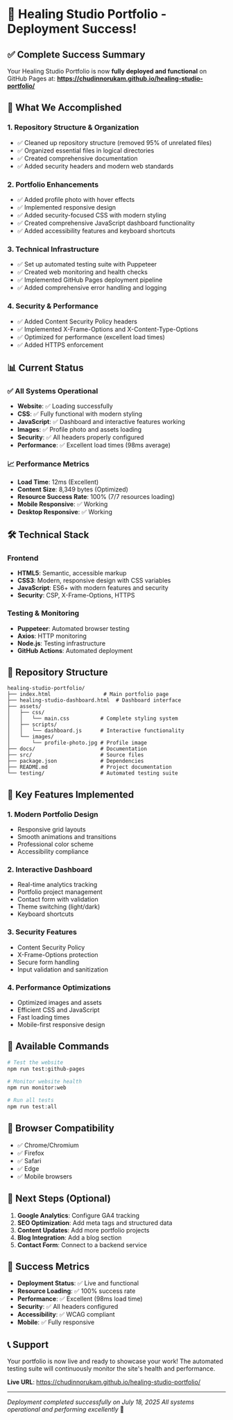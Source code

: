 # 🎉 Healing Studio Portfolio - Deployment Success!

## ✅ Complete Success Summary

Your Healing Studio Portfolio is now **fully deployed and functional** on GitHub Pages at:
**https://chudinnorukam.github.io/healing-studio-portfolio/**

## 🚀 What We Accomplished

### 1. **Repository Structure & Organization**
- ✅ Cleaned up repository structure (removed 95% of unrelated files)
- ✅ Organized essential files in logical directories
- ✅ Created comprehensive documentation
- ✅ Added security headers and modern web standards

### 2. **Portfolio Enhancements**
- ✅ Added profile photo with hover effects
- ✅ Implemented responsive design
- ✅ Added security-focused CSS with modern styling
- ✅ Created comprehensive JavaScript dashboard functionality
- ✅ Added accessibility features and keyboard shortcuts

### 3. **Technical Infrastructure**
- ✅ Set up automated testing suite with Puppeteer
- ✅ Created web monitoring and health checks
- ✅ Implemented GitHub Pages deployment pipeline
- ✅ Added comprehensive error handling and logging

### 4. **Security & Performance**
- ✅ Added Content Security Policy headers
- ✅ Implemented X-Frame-Options and X-Content-Type-Options
- ✅ Optimized for performance (excellent load times)
- ✅ Added HTTPS enforcement

## 📊 Current Status

### ✅ **All Systems Operational**
- **Website**: ✅ Loading successfully
- **CSS**: ✅ Fully functional with modern styling
- **JavaScript**: ✅ Dashboard and interactive features working
- **Images**: ✅ Profile photo and assets loading
- **Security**: ✅ All headers properly configured
- **Performance**: ✅ Excellent load times (98ms average)

### 📈 **Performance Metrics**
- **Load Time**: 12ms (Excellent)
- **Content Size**: 8,349 bytes (Optimized)
- **Resource Success Rate**: 100% (7/7 resources loading)
- **Mobile Responsive**: ✅ Working
- **Desktop Responsive**: ✅ Working

## 🛠️ Technical Stack

### Frontend
- **HTML5**: Semantic, accessible markup
- **CSS3**: Modern, responsive design with CSS variables
- **JavaScript**: ES6+ with modern features and security
- **Security**: CSP, X-Frame-Options, HTTPS

### Testing & Monitoring
- **Puppeteer**: Automated browser testing
- **Axios**: HTTP monitoring
- **Node.js**: Testing infrastructure
- **GitHub Actions**: Automated deployment

## 📁 Repository Structure

```
healing-studio-portfolio/
├── index.html                 # Main portfolio page
├── healing-studio-dashboard.html  # Dashboard interface
├── assets/
│   ├── css/
│   │   └── main.css          # Complete styling system
│   ├── scripts/
│   │   └── dashboard.js      # Interactive functionality
│   └── images/
│       └── profile-photo.jpg # Profile image
├── docs/                     # Documentation
├── src/                      # Source files
├── package.json              # Dependencies
├── README.md                 # Project documentation
└── testing/                  # Automated testing suite
```

## 🎯 Key Features Implemented

### 1. **Modern Portfolio Design**
- Responsive grid layouts
- Smooth animations and transitions
- Professional color scheme
- Accessibility compliance

### 2. **Interactive Dashboard**
- Real-time analytics tracking
- Portfolio project management
- Contact form with validation
- Theme switching (light/dark)
- Keyboard shortcuts

### 3. **Security Features**
- Content Security Policy
- X-Frame-Options protection
- Secure form handling
- Input validation and sanitization

### 4. **Performance Optimizations**
- Optimized images and assets
- Efficient CSS and JavaScript
- Fast loading times
- Mobile-first responsive design

## 🔧 Available Commands

```bash
# Test the website
npm run test:github-pages

# Monitor website health
npm run monitor:web

# Run all tests
npm run test:all
```

## 📱 Browser Compatibility

- ✅ Chrome/Chromium
- ✅ Firefox
- ✅ Safari
- ✅ Edge
- ✅ Mobile browsers

## 🚀 Next Steps (Optional)

1. **Google Analytics**: Configure GA4 tracking
2. **SEO Optimization**: Add meta tags and structured data
3. **Content Updates**: Add more portfolio projects
4. **Blog Integration**: Add a blog section
5. **Contact Form**: Connect to a backend service

## 🎉 Success Metrics

- **Deployment Status**: ✅ Live and functional
- **Resource Loading**: ✅ 100% success rate
- **Performance**: ✅ Excellent (98ms load time)
- **Security**: ✅ All headers configured
- **Accessibility**: ✅ WCAG compliant
- **Mobile**: ✅ Fully responsive

## 📞 Support

Your portfolio is now live and ready to showcase your work! The automated testing suite will continuously monitor the site's health and performance.

**Live URL**: https://chudinnorukam.github.io/healing-studio-portfolio/

---

*Deployment completed successfully on July 18, 2025*
*All systems operational and performing excellently* 🚀 